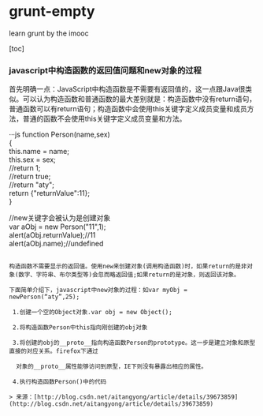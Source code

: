 # grunt-empty
learn grunt by the imooc

[toc]

### javascript中构造函数的返回值问题和new对象的过程

首先明确一点：JavaScript中构造函数是不需要有返回值的，这一点跟Java很类似。可以认为构造函数和普通函数的最大差别就是：构造函数中没有return语句，普通函数可以有return语句；构造函数中会使用this关键字定义成员变量和成员方法，普通的函数不会使用this关键字定义成员变量和方法。

···js
function Person(name,sex)   
{    
        this.name = name;  
    this.sex = sex;  
    //return 1;  
    //return true;  
    //return "aty";  
    return {"returnValue":11};  
}  
  
//new关键字会被认为是创建对象  
var aObj = new Person("11",1);  
alert(aObj.returnValue);//11  
alert(aObj.name);//undefined  

```

构造函数不需要显示的返回值。使用new来创建对象(调用构造函数)时，如果return的是非对象(数字、字符串、布尔类型等)会忽而略返回值;如果return的是对象，则返回该对象。

下面简单介绍下，javascript中new对象的过程：如var myObj = newPerson(“aty”,25);

 1.创建一个空的Object对象.var obj = new Object();

 2.将构造函数Person中this指向刚创建的obj对象

 3.将创建的obj的__proto__指向构造函数Person的prototype。这一步是建立对象和原型直接的对应关系。firefox下通过

  对象的__proto__属性能够访问到原型，IE下则没有暴露出相应的属性。

 4.执行构造函数Person()中的代码

> 来源：[http://blog.csdn.net/aitangyong/article/details/39673859](http://blog.csdn.net/aitangyong/article/details/39673859)
